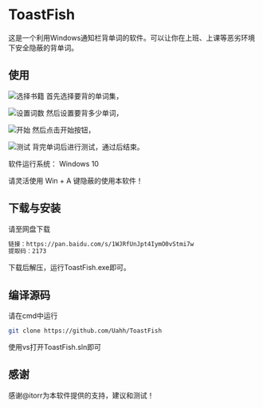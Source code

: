 # ToastFish

这是一个利用Windows通知栏背单词的软件。可以让你在上班、上课等恶劣环境下安全隐蔽的背单词。

## 使用

![选择书籍](https://github.com/Uahh/ToastFish/blob/main/Resources/select_book.gif)
首先选择要背的单词集，

![设置词数](https://github.com/Uahh/ToastFish/blob/main/Resources/set_word.gif)
然后设置要背多少单词，

![开始](https://github.com/Uahh/ToastFish/blob/main/Resources/word.gif)
然后点击开始按钮，

![测试](https://github.com/Uahh/ToastFish/blob/main/Resources/exam.gif)
背完单词后进行测试，通过后结束。

软件运行系统： Windows 10

请灵活使用 Win + A 键隐蔽的使用本软件！

## 下载与安装

请至网盘下载
```bash
链接：https://pan.baidu.com/s/1WJRfUnJpt4IymO0vStmi7w 
提取码：2173 
```
下载后解压，运行ToastFish.exe即可。

## 编译源码
请在cmd中运行
```bash
git clone https://github.com/Uahh/ToastFish
```
使用vs打开ToastFish.sln即可

## 感谢

感谢@itorr为本软件提供的支持，建议和测试！